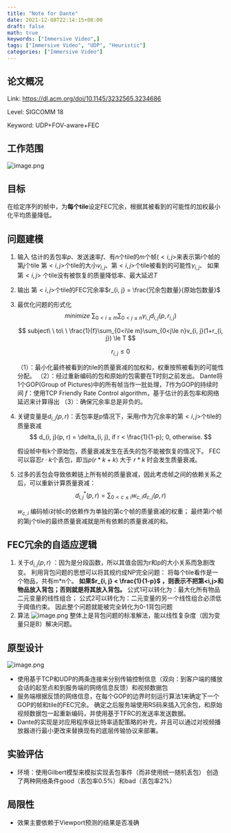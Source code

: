 ```yaml
---
title: "Note for Dante"
date: 2021-12-08T22:14:15+08:00
draft: false
math: true
keywords: ["Immersive Video",]
tags: ["Immersive Video", "UDP", "Heuristic"]
categories: ["Immersive Video"]
---
```




## 论文概况

Link: https://dl.acm.org/doi/10.1145/3232565.3234686

Level: SIGCOMM 18

Keyword: UDP+FOV-aware+FEC

## 工作范围

![image.png](https://s2.loli.net/2021/12/08/ZL9TOrxlYV3spiq.png)

## 目标

在给定序列的帧中，为**每个tile**设定FEC冗余，根据其被看到的可能性的加权最小化平均质量降低。

## 问题建模

1. 输入
   估计的丢包率$p$、发送速率$f$、有$n$个tile的$m$个帧($<i, j>$来表示第$i$个帧的第$j$个tile
   第$<i, j>$个tile的大小$v_{i, j}$、第$<i, j>$个tile被看到的可能性$\gamma_{i, j}$、
   如果第$<i, j>$ 个tile没有被恢复的质量降低率、最大延迟$T$

2. 输出
   第$<i, j>$个tile的FEC冗余率$r_{i, j} = \frac{冗余包数量}{原始包数量}$

3. 最优化问题的形式化
   $$
   minimize\  \sum_{0<i\le m}\sum_{0<j\le n} \gamma_{i, j}d_{i, j}(p, r_{i, j})
   $$

   $$
   subject\ \ to\ \  \frac{1}{f}\sum_{0<i\le m}\sum_{0<j\le n}v_{i, j}(1+r_{i, j}) \le T
   $$

   $$
   r_{i, j} \le 0
   $$

   （1）：最小化最终被看到的tile的质量衰减的加权和，权重按照被看到的可能性分配。
   （2）：经过重新编码的包和原始的包需要在T时刻之前发出。
         Dante将1个GOP(Group of Pictures)中的所有帧当作一批处理，$T$作为GOP的持续时间
         $f$：使用TCP Friendly Rate Control algorithm，基于估计的丢包率和网络延迟来计算得出
   （3）：确保冗余率总是非负的。

4. 关键变量是$d_{i, j}(p, r)$：丢包率是p情况下，采用r作为冗余率的第$<i, j>$个tile的质量衰减
   $$
   d_{i, j}(p, r) = \delta_{i, j}, if  r < \frac{1}{1-p}; 0, otherwise.
   $$

   假设帧中有k个原始包，质量衰减发生在丢失的包不能被恢复的情况下。
   FEC可以容忍$r \cdot k$个丢包，即当$p(r*k+k)$ 大于 $r*k$ 时会发生质量衰减。

5. 过多的丢包会导致依赖链上所有帧的质量衰减，因此考虑帧之间的依赖关系之后，可以重新计算质量衰减：
   $$
   d^*_{i, j}(p, r) = \sum_{0<c\le i}w_{c, i}d_{c, j}(p, r)
   $$

   $w_{c, i}$ 编码帧i对帧c的依赖作为单独的第c个帧的质量衰减的权重；
   最终第i个帧的第j个tile的最终质量衰减就是所有依赖的质量衰减的和。

## FEC冗余的自适应逻辑

1. 关于$d_{i, j}(p, r)$ ：因为是分段函数，所以其值会因为r和p的大小关系而急剧改变。
   利用背包问题的思想可以将其规约成NP完全问题：
   将每个tile看作是一个物品，共有m\*n个。
   **如果$r_{i, j} < \frac{1}{1-p}$ ，则表示不把第<i,j>和物品放入背包；否则就是将其放入背包。**
   公式1可以转化为：最大化所有物品二元变量的线性组合；
   公式2可以转化为：二元变量的另一个线性组合必须低于阈值约束。
   因此整个问题就能被完全转化为0-1背包问题
2. 算法
   ![image.png](https://s2.loli.net/2021/12/08/BaJvpEsklMQ5XPF.png)
   整体上是背包问题的标准解法，能以线性复杂度（因为变量只是B）解决问题。

## 原型设计

![image.png](https://s2.loli.net/2021/12/08/z49bHnQDrfVsNCR.png)

* 使用基于TCP和UDP的两条连接来分别传输控制信息（双向：到客户端的播放会话的起至点和到服务端的网络信息反馈）和视频数据包
* 服务端根据反馈的网络信息，在每个GOP的边界时刻运行算法1来确定下一个GOP的帧和tile的FEC冗余。
  确定之后服务端使用RS码来插入冗余包，和原始视频数据包一起重新编码，并使用基于TFRC的发送率发送数据。
* Dante的实现是对应用程序级比特率适配策略的补充，并且可以通过对视频播放器进行最小更改来替换现有的底层传输协议来部署。

## 实验评估

* 环境：使用Gilbert模型来模拟实现丢包事件（而非使用统一随机丢包）
  创造了两种网络条件good（丢包率0.5%）和bad（丢包率2%）

## 局限性

* 效果主要依赖于Viewport预测的结果是否准确
